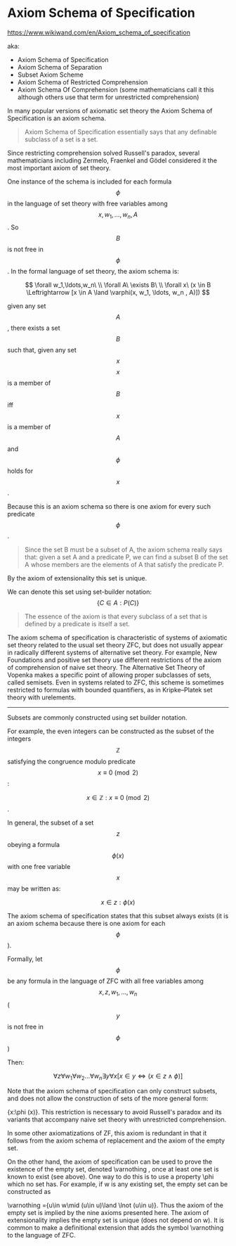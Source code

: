 # Axiom Schema of Specification

https://www.wikiwand.com/en/Axiom_schema_of_specification

aka:
- Axiom Schema of Specification
- Axiom Schema of Separation
- Subset Axiom Scheme
- Axiom Schema of Restricted Comprehension
- Axiom Schema Of Comprehension (some mathematicians call it this although others use that term for unrestricted comprehension)

In many popular versions of axiomatic set theory the Axiom Schema of Specification is an axiom schema.

> Axiom Schema of Specification essentially says that any definable subclass of a set is a set.

Since restricting comprehension solved Russell's paradox, several mathematicians including Zermelo, Fraenkel and Gödel considered it the most important axiom of set theory.


One instance of the schema is included for each formula $$\phi$$ in the language of set theory with free variables among $$x,w_1,\dots,w_n,A$$. So $$B$$ is not free in $$\phi$$. In the formal language of set theory, the axiom schema is:

$$
\forall w_1,\ldots,w_n\ \\
\forall A\ 
\exists B\ \\
\forall x\ 
(x \in B \Leftrightarrow [x \in A \land \varphi(x, w_1, \ldots, w_n , A)])
$$

given any set $$A$$, 
there exists a set $$B$$ 
such that, 
  given any set $$x$$ 
  $$x$$ is a member of $$B$$ 
  iff $$x$$ is a member of $$A$$ 
  and $$\phi$$ holds for $$x$$.

Because this is an axiom schema so there is one axiom for every such predicate $$\phi$$.


> Since the set B must be a subset of A, the axiom schema really says that: given a set A and a predicate P, we can find a subset B of the set A whose members are the elements of A that satisfy the predicate P.

By the axiom of extensionality this set is unique.

We can denote this set using set-builder notation:
$$\{C \in A : P(C)\}$$


> The essence of the axiom is that every subclass of a set that is defined by a predicate is itself a set.


The axiom schema of specification is characteristic of systems of axiomatic set theory related to the usual set theory ZFC, but does not usually appear in radically different systems of alternative set theory. For example, New Foundations and positive set theory use different restrictions of the axiom of comprehension of naive set theory. The Alternative Set Theory of Vopenka makes a specific point of allowing proper subclasses of sets, called semisets. Even in systems related to ZFC, this scheme is sometimes restricted to formulas with bounded quantifiers, as in Kripke–Platek set theory with urelements.





---

Subsets are commonly constructed using set builder notation.

For example, the even integers can be constructed as the subset of the integers $$\mathbb{Z}$$ satisfying the congruence modulo predicate $$x \equiv 0 \pmod 2$$:

$$x \in \mathbb{Z} : x \equiv 0 \pmod 2$$.

In general, the subset of a set $$z$$ obeying a formula $$\phi (x)$$ with one free variable $$x$$ may be written as:

$$x\in z:\phi (x)$$


The axiom schema of specification states that this subset always exists (it is an axiom schema because there is one axiom for each $$\phi$$).

Formally, let $$\phi$$ be any formula in the language of ZFC with all free variables among $$x, z, w_{1}, \ldots, w_n$$ ($$y$$ is not free in $$\phi$$)

Then:

$$
\forall z
\forall w_{1}
\forall w_{2}
\ldots 
\forall w_{n}
\exists y
\forall x[
  x \in y \Leftrightarrow (x \in z \land \phi)
]
$$


Note that the axiom schema of specification can only construct subsets, and does not allow the construction of sets of the more general form:

\{x:\phi (x)\}.
This restriction is necessary to avoid Russell's paradox and its variants that accompany naive set theory with unrestricted comprehension.

In some other axiomatizations of ZF, this axiom is redundant in that it follows from the axiom schema of replacement and the axiom of the empty set.

On the other hand, the axiom of specification can be used to prove the existence of the empty set, denoted \varnothing , once at least one set is known to exist (see above). One way to do this is to use a property \phi  which no set has. For example, if w is any existing set, the empty set can be constructed as

\varnothing =\{u\in w\mid (u\in u)\land \lnot (u\in u)\}.
Thus the axiom of the empty set is implied by the nine axioms presented here. The axiom of extensionality implies the empty set is unique (does not depend on w). It is common to make a definitional extension that adds the symbol \varnothing  to the language of ZFC.


